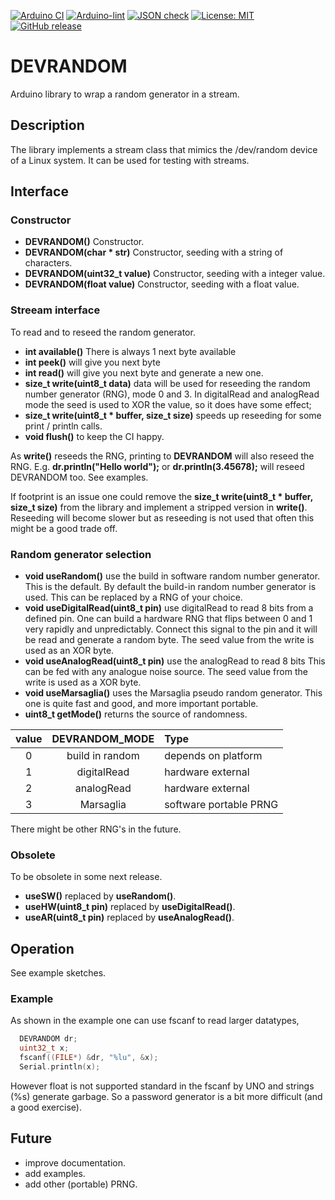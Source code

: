 
[![Arduino CI](https://github.com/RobTillaart/DEVRANDOM/workflows/Arduino%20CI/badge.svg)](https://github.com/marketplace/actions/arduino_ci)
[![Arduino-lint](https://github.com/RobTillaart/DEVRANDOM/actions/workflows/arduino-lint.yml/badge.svg)](https://github.com/RobTillaart/DEVRANDOM/actions/workflows/arduino-lint.yml)
[![JSON check](https://github.com/RobTillaart/DEVRANDOM/actions/workflows/jsoncheck.yml/badge.svg)](https://github.com/RobTillaart/DEVRANDOM/actions/workflows/jsoncheck.yml)
[![License: MIT](https://img.shields.io/badge/license-MIT-green.svg)](https://github.com/RobTillaart/DEVRANDOM/blob/master/LICENSE)
[![GitHub release](https://img.shields.io/github/release/RobTillaart/DEVRANDOM.svg?maxAge=3600)](https://github.com/RobTillaart/DEVRANDOM/releases)


# DEVRANDOM

Arduino library to wrap a random generator in a stream.


## Description

The library implements a stream class that mimics the /dev/random
device of a Linux system. It can be used for testing with streams.


## Interface

### Constructor

- **DEVRANDOM()** Constructor.
- **DEVRANDOM(char \* str)** Constructor, seeding with a string of characters.
- **DEVRANDOM(uint32_t value)** Constructor, seeding with a integer value.
- **DEVRANDOM(float value)** Constructor, seeding with a float value.


### Streeam interface

To read and to reseed the random generator.

- **int available()** There is always 1 next byte available
- **int peek()** will give you next byte
- **int read()** will give you next byte and generate a new one.
- **size_t write(uint8_t data)** data will be used for reseeding the random number generator (RNG), mode 0 and 3.
In digitalRead and analogRead mode the seed is used to XOR
the value, so it does have some effect;
- **size_t write(uint8_t \* buffer, size_t size)** speeds up reseeding 
for some print / println calls.
- **void flush()** to keep the CI happy.

As **write()** reseeds the RNG, printing to **DEVRANDOM** will also reseed the RNG. 
E.g. **dr.println("Hello world");** or **dr.println(3.45678);** will reseed DEVRANDOM too.
See examples.

If footprint is an issue one could remove the **size_t write(uint8_t \* buffer, size_t size)**
from the library and implement a stripped version in **write()**.
Reseeding will become slower but as reseeding is not used that often
this might be a good trade off.


### Random generator selection

- **void useRandom()** use the build in software random number generator. This is the default.
By default the build-in random number generator is used. 
This can be replaced by a RNG of your choice. 
- **void useDigitalRead(uint8_t pin)** use digitalRead to read 8 bits from a defined pin.
One can build a hardware RNG that flips between 0 and 1 very rapidly and unpredictably.
Connect this signal to the pin and it will be read and generate a random byte.
The seed value from the write is used as an XOR byte.
- **void useAnalogRead(uint8_t pin)** use the analogRead to read 8 bits
This can be fed with any analogue noise source.
The seed value from the write is used as a XOR byte.
- **void useMarsaglia()** uses the Marsaglia pseudo random generator.
This one is quite fast and good, and more important portable.
- **uint8_t getMode()** returns the source of randomness.

|  value  |  DEVRANDOM_MODE  | Type                  |
|:-------:|:----------------:|:----------------------|
|    0    | build in random  | depends on platform
|    1    | digitalRead      | hardware external
|    2    | analogRead       | hardware external
|    3    | Marsaglia        | software portable PRNG


There might be other RNG's in the future.


### Obsolete

To be obsolete in some next release.

- **useSW()** replaced by **useRandom()**. 
- **useHW(uint8_t pin)** replaced by **useDigitalRead()**.
- **useAR(uint8_t pin)** replaced by **useAnalogRead()**.


## Operation

See example sketches.


### Example

As shown in the example one can use fscanf to read larger datatypes, 

```cpp
  DEVRANDOM dr;
  uint32_t x;
  fscanf((FILE*) &dr, "%lu", &x);
  Serial.println(x);
```
However float is not supported standard in the fscanf by UNO and strings (%s) generate garbage.
So a password generator is a bit more difficult (and a good exercise).


## Future

- improve documentation.
- add examples.
- add other (portable) PRNG.



